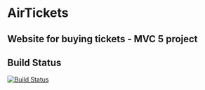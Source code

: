 # AirTickets

## Website for buying tickets - MVC 5 project

## Build Status

[![Build Status](http://localhost:8080/job/automatic%20build/badge/icon)](http://localhost:8080/job/automatic%20build/)

